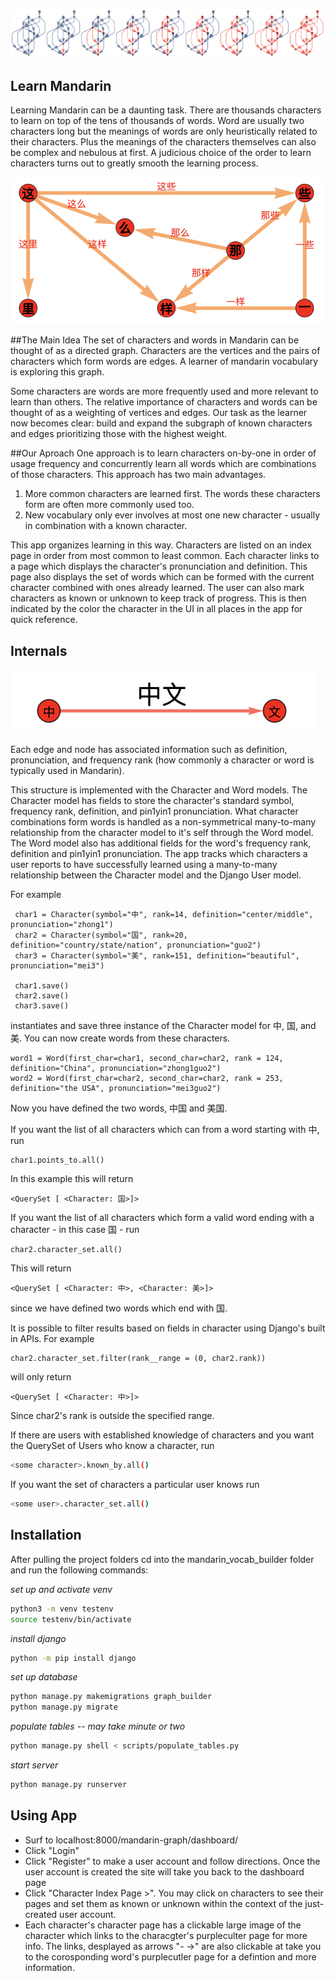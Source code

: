 ![](learning_flow.png "Cartoon of this app's Mandarin learning flow. Nodes represent characters and edges represent words. The salmon section of the graph represents the expanding set of words and characters known by a learner.")
## Learn Mandarin



Learning Mandarin can be a daunting task. There are thousands characters to learn on top of the tens of thousands of words. Word are usually two characters long but the meanings of words are only heuristically related to their characters. Plus the meanings of the characters themselves can also be complex and nebulous at first.  A judicious choice of the order to learn characters turns out to greatly smooth the learning process. 


![](7_char_graph.png "Nodes represent characters and edges represent words")

##The Main Idea
The set of characters and words in Mandarin can be thought of as a directed graph. Characters are the vertices and the pairs of characters which form words are edges. A learner of mandarin vocabulary is exploring this graph. 

Some characters are words are more frequently used and more relevant to learn than others. The relative importance of characters and words can be thought of as a weighting of vertices and edges. Our task as the learner now becomes clear: build and expand the subgraph of known characters and edges prioritizing those with the highest weight. 




##Our Aproach
One approach is to learn characters on-by-one in order of usage frequency and concurrently learn all words which are combinations of those characters. This approach has two main advantages.

1) More common characters are learned first. The words these characters form are often more commonly used too.
2) New vocabulary only ever involves at most one new character - usually in combination with a known character.


This app organizes learning in this way. Characters are listed on an index page in order from most common to least common. Each character links to a page which displays the character's pronunciation and definition. This page also displays the set of words which can be formed with the current character combined with ones already learned. The user can also mark characters as known or unknown to keep track of progress. This is then indicated by the color the character in the UI in all places in the app for quick reference. 




## Internals 
![](zhong1_wen2.png "Nodes represent characters and edges represent words")

Each edge and node has associated information such as definition, pronunciation, and frequency rank (how commonly a character or word is typically used in Mandarin). 

This structure is implemented with the Character and Word models. The Character model has fields to store the character's standard symbol, frequency rank, definition, and pin1yin1 pronunciation. What character combinations form words is handled as a non-symmetrical many-to-many relationship from the character model to it's self through the Word model. The Word model also has additional fields for the word's frequency rank, definition and pin1yin1 pronunciation. The app tracks which characters a user reports to have successfully learned using a many-to-many relationship between the Character model and the Django User model.


For example
```
 char1 = Character(symbol="中", rank=14, definition="center/middle", pronunciation="zhong1")
 char2 = Character(symbol="国", rank=20, definition="country/state/nation", pronunciation="guo2")
 char3 = Character(symbol="美", rank=151, definition="beautiful", pronunciation="mei3")

 char1.save()
 char2.save()
 char3.save()
```

instantiates and save three instance of the Character model for 中, 国, and 美. You can now create words from these characters.

```
word1 = Word(first_char=char1, second_char=char2, rank = 124, definition="China", pronunciation="zhong1guo2")
word2 = Word(first_char=char2, second_char=char2, rank = 253, definition="the USA", pronunciation="mei3guo2")
```

Now you have defined the two words, 中国 and 美国.


If you want the list of all characters which can from a word starting with 中, run
```
char1.points_to.all()
```
In this example this will return
```
<QuerySet [ <Character: 国>]>
```

If you want the list of all characters which form a valid word ending with a character - in this case 国 - run

```
char2.character_set.all()
```
This will return
```
<QuerySet [ <Character: 中>, <Character: 美>]>
```
since we have defined two words which end with 国. 

It is possible to filter results based on fields in character using Django's built in APIs. For example 

```
char2.character_set.filter(rank__range = (0, char2.rank))
```
will only return
```
<QuerySet [ <Character: 中>]>
```
Since char2's rank is outside the specified range.


If there are users with established knowledge of characters and you want the QuerySet of Users who know a character, run
```sh
<some character>.known_by.all()
```

If you want the set of characters a particular user knows run
```sh
<some user>.character_set.all() 
```



## Installation
After pulling the project folders cd into the mandarin_vocab_builder folder and run the following commands:

*set up and activate venv*
```sh
python3 -m venv testenv
source testenv/bin/activate
```
*install django*
```sh
python -m pip install django
```
*set up database*
```sh
python manage.py makemigrations graph_builder
python manage.py migrate
```
*populate tables -- may take minute or two*
```sh
python manage.py shell < scripts/populate_tables.py 
```
*start server*
```sh
python manage.py runserver
```

## Using App
- Surf to localhost:8000/mandarin-graph/dashboard/
- Click "Login"
- Click "Register" to make a user account and follow directions. Once the user account is created the site will take you back to the dashboard page 
- Click "Character Index Page >". You may click on characters to see their pages and set them as known or unknown within the context of the just-created user account. 
- Each character's character page has a clickable large image of the character which links to the characgter's purpleculter page for more info. The links, desplayed as arrows "- ->" are also clickable at take you to the corosponding word's purplecutler page for a defintion and more information. 




